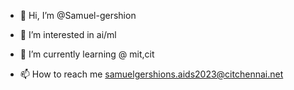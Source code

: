 - 👋 Hi, I’m @Samuel-gershion
- 👀 I’m interested in ai/ml
- 🌱 I’m currently learning @ mit,cit

- 📫 How to reach me samuelgershions.aids2023@citchennai.net

<!---
Samuel-gershion/Samuel-gershion is a ✨ special ✨ repository because its `README.md` (this file) appears on your GitHub profile.
You can click the Preview link to take a look at your changes.
--->
